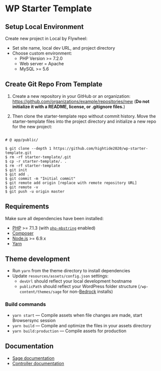 # WP Starter Template

## Setup Local Environment

Create new project in Local by Flywheel:

- Set site name, local dev URL, and project directory
- Choose custom environment:
  - PHP Version >= 7.2.0
  - Web server = Apache
  - MySQL >= 5.6

## Create Git Repo From Template

1. Create a new repository in your GitHub or an organization: https://github.com/organizations/example/repositories/new (**Do not initialize it with a README, license, or .gitignore files.**)

2. Then clone the starter-template repo without commit history. Move the starter-template files into the project directory and initialize a new repo for the new project:

```shell

# @ app/public/

$ git clone --depth 1 https://github.com/hightide2020/wp-starter-template.git
$ rm -rf starter-template/.git
$ cp -r starter-template/. .
$ rm -rf starter-template
$ git init
$ git add .
$ git commit -m "Initial commit"
$ git remote add origin [replace with remote repository URL]
$ git remote -v
$ git push -u origin master
```

## Requirements

Make sure all dependencies have been installed:

- [PHP](http://php.net/manual/en/install.php) >= 7.1.3 (with [`php-mbstring`](https://secure.php.net/manual/en/book.mbstring.php) enabled)
- [Composer](https://getcomposer.org/download/)
- [Node.js](http://nodejs.org/) >= 6.9.x
- [Yarn](https://yarnpkg.com/en/docs/install)

## Theme development

- Run `yarn` from the theme directory to install dependencies
- Update `resources/assets/config.json` settings:
  - `devUrl` should reflect your local development hostname
  - `publicPath` should reflect your WordPress folder structure (`/wp-content/themes/sage` for non-[Bedrock](https://roots.io/bedrock/) installs)

### Build commands

- `yarn start` — Compile assets when file changes are made, start Browsersync session
- `yarn build` — Compile and optimize the files in your assets directory
- `yarn build:production` — Compile assets for production

## Documentation

- [Sage documentation](https://roots.io/sage/docs/)
- [Controller documentation](https://github.com/soberwp/controller#usage)
